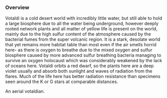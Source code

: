 
### Overview

Votaldi is a cold desert world with incredibly little water, but still able to hold a large biosphere due to all the water being underground, however deeply rooted network plants and all matter of yellow life is present on the world, mainly due to the high sulfur content of the atmosphere caused by the bacterial fumes from the super volcanic region.  It is a stark, desolate world that yet remains more habitat table than most even if the air smells horrid here- as there is oxygen to breathe due to the mixed oxygen and sulfur biosphere caused by more advanced sulfur breathing bacteria managing to survive an oxygen holocaust which was considerably weakened by the lack of oceans here.  Votaldi orbits a red dwarf, so the plants here are a deep violet usually and absorb both sunlight and waves of radiation from the flares.  Much of the life here has better radiation resistance than specimens seen around the K or G stars at comparable distances.

An aerial votaldian.
